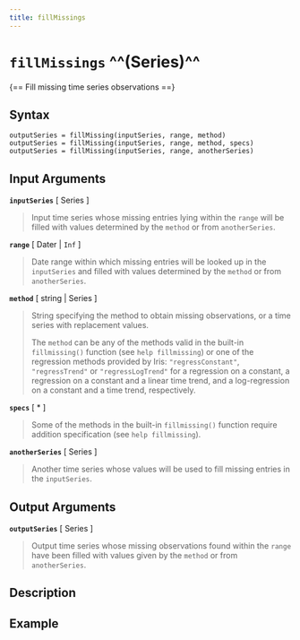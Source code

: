 ```yaml
---
title: fillMissings
---
```


# `fillMissings` ^^(Series)^^

{== Fill missing time series observations ==}


## Syntax

    outputSeries = fillMissing(inputSeries, range, method)
    outputSeries = fillMissing(inputSeries, range, method, specs)
    outputSeries = fillMissing(inputSeries, range, anotherSeries)


## Input Arguments

__`inputSeries`__ [ Series ]
> 
> Input time series whose missing entries lying within the `range`
> will be filled with values determined by the `method` or from
> `anotherSeries`.
> 

__`range`__ [ Dater | `Inf` ]
> 
> Date range within which missing entries will be looked up in the
> `inputSeries` and filled with values determined by the `method` or from
> `anotherSeries`.
> 

__`method`__ [ string | Series ]
> 
> String specifying the method to obtain missing observations, or a time
> series with replacement values. 
> 
> The `method` can be any of the methods valid in the built-in
> `fillmissing()` function (see `help fillmissing`) or one of the
> regression methods provided by Iris: `"regressConstant"`,
> `"regressTrend"` or `"regressLogTrend"` for a regression on a constant, a
> regression on a constant and a linear time trend, and a log-regression on
> a constant and a time trend, respectively.
> 

__`specs`__ [ * ]
> 
> Some of the methods in the built-in `fillmissing()` function require
> addition specification (see `help fillmissing`).
> 

__`anotherSeries`__ [ Series ]
> 
> Another time series whose values will be used to fill missing entries in
> the `inputSeries`.
> 

## Output Arguments

__`outputSeries`__ [ Series ]
> 
> Output time series whose missing observations found within the
> `range` have been filled with values given by the `method` or from
> `anotherSeries`.
> 

## Description


## Example

